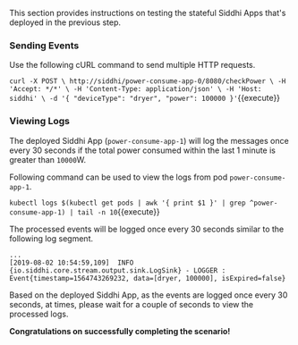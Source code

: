 This section provides instructions on testing the stateful Siddhi Apps that's deployed in the previous step.

### Sending Events 

Use the following cURL command to send multiple HTTP requests. 

`
    curl -X POST \
    http://siddhi/power-consume-app-0/8080/checkPower \
    -H 'Accept: */*' \
    -H 'Content-Type: application/json' \
    -H 'Host: siddhi' \
    -d '{
    "deviceType": "dryer",
    "power": 100000
    }'
`{{execute}}

### Viewing Logs 

The deployed Siddhi App (`power-consume-app-1`) will log the messages once every 30 seconds if the total power consumed within the last 1 minute is greater than `10000`W.

Following command can be used to view the logs from pod `power-consume-app-1`. 

`kubectl logs $(kubectl get pods | awk '{ print $1 }' | grep ^power-consume-app-1) | tail -n 10`{{execute}}

The processed events will be logged once every 30 seconds similar to the following log segment.

```
...
[2019-08-02 10:54:59,109]  INFO {io.siddhi.core.stream.output.sink.LogSink} - LOGGER : Event{timestamp=1564743269232, data=[dryer, 100000], isExpired=false}
```

Based on the deployed Siddhi App, as the events are logged once every 30 seconds, at times, please wait for a couple of seconds to view the processed logs.

**Congratulations on successfully completing the scenario!**